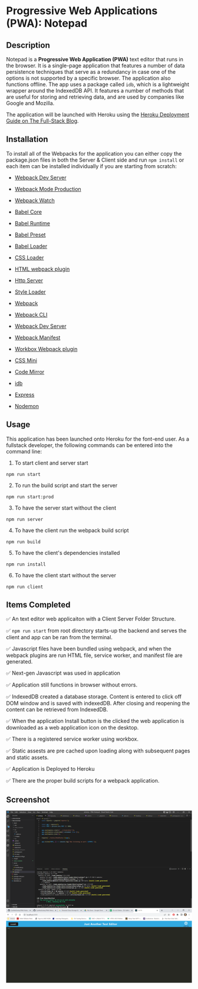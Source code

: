 # Progressive Web Applications (PWA): Notepad

## Description

Notepad is a **Progressive Web Application (PWA)** text editor that runs in the browser. It is a single-page application that features a number of data persistence techniques that serve as a redundancy in case one of the options is not supported by a specific browser. The application also functions offline. The app uses a package called `idb`, which is a lightweight wrapper around the IndexedDB API. It features a number of methods that are useful for storing and retrieving data, and are used by companies like Google and Mozilla. 

The application will be launched with Heroku using the [Heroku Deployment Guide on The Full-Stack Blog](https://coding-boot-camp.github.io/full-stack/heroku/heroku-deployment-guide).

## Installation
To install all of the Webpacks for the application you can either copy the package.json files in both the Server & Client side and run `npm install` or each item can be installed individually if you are starting from scratch:

* [Webpack Dev Server](https://www.npmjs.com/package/webpack-dev-server)

* [Webpack Mode Production](https://webpack.js.org/configuration/mode/)

* [Webpack Watch](https://www.npmjs.com/package/webpack-watch-files-plugin)

* [Babel Core](https://www.npmjs.com/package/@babel/core)

* [Babel Runtime](https://babeljs.io/docs/en/babel-plugin-transform-runtime)

* [Babel Preset](https://babeljs.io/docs/en/babel-preset-env)

* [Babel Loader](https://www.npmjs.com/package/babel-loader)

* [CSS Loader](https://www.npmjs.com/package/css-loader)

* [HTML webpack plugin](https://www.npmjs.com/package/html-webpack-plugin)

* [Http Server](https://www.npmjs.com/package/http-server)

* [Style Loader](https://webpack.js.org/loaders/style-loader/)

* [Webpack](https://www.npmjs.com/package/webpack)

* [Webpack CLI](https://www.npmjs.com/package/webpack-cli)

* [Webpack Dev Server](https://webpack.js.org/configuration/dev-server/)

* [Webpack Manifest](https://www.npmjs.com/package/webpack-manifest-plugin)

* [Workbox Webpack plugin](https://www.npmjs.com/package/workbox-webpack-plugin)

* [CSS Mini](https://webpack.js.org/plugins/mini-css-extract-plugin/#getting-started)

* [Code Mirror](https://www.npmjs.com/package/codemirror)

* [idb](https://www.npmjs.com/package/idb)

* [Express](https://www.npmjs.com/package/express)

* [Nodemon](https://www.npmjs.com/package/nodemon)

## Usage
This application has been launched onto Heroku for the font-end user. As a fullstack developer, the following commands can be entered into the command line:

1. To start client and server start
```
npm run start
```

2. To run the build script and start the server
```
npm run start:prod
```

3. To have the server start without the client
```
npm run server
```

4. To have the client run the webpack build script
```
npm run build
```

5. To have the client's dependencies installed
```
npm run install
```

6. To have the client start without the server
```
npm run client
```

## Items Completed

✅ An text editor web applicaiton with a Client Server Folder Structure.

✅ `npm run start` from root directory starts-up the backend and serves the client and app can be ran from the terminal.

✅ Javascript files have been bundled using webpack, and when the webpack plugins are run HTML file, service worker, and manifest file are generated.

✅ Next-gen Javascript was used in application

✅ Application still functions in browser without errors.

✅ IndexedDB created a database storage. Content is entered to click off DOM window and is saved with indexedDB. After closing and reopening the content can be retrieved from IndexedDB.

✅ When the application Install button is the clicked the web application is downloaded as a web application icon on the desktop.

✅ There is a registered service worker using workbox.

✅ Static assests are pre cached upon loading along with subsequent pages and static assets.

✅ Application is Deployed to Heroku

✅ There are the proper build scripts for a webpack application.

## Screenshot
![](images/Screenshot.PNG)
![](images/Screenshot2.PNG)
